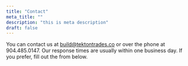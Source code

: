 ```yaml
---
title: "Contact"
meta_title: ""
description: "this is meta description"
draft: false
---
```


You can contact us at build@tektontrades.co or over the phone at 904.485.0147. Our response times are usually within one business day. If you prefer, fill out the from below.
